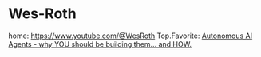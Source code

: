 # Wes-Roth
home: https://www.youtube.com/@WesRoth Top.Favorite: [Autonomous AI Agents - why YOU should be building them... and HOW.](https://youtu.be/4teb28H2i70)

